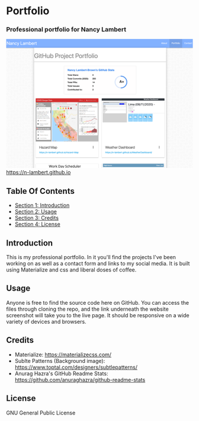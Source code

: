 # Portfolio #

### Professional portfolio for Nancy Lambert ###

![Screenshot of index.html](./assets/images/screenshot.png)
https://n-lambert.github.io

## Table Of Contents ##

- [Section 1: Introduction](#introduction)
- [Section 2: Usage](#usage)
- [Section 3: Credits](#credits)
- [Section 4: License](#license)

## Introduction ##

This is my professional portfolio. In it you'll find the projects I've been working on as well as a contact form and links to my social media. It is built using Materialize and css and liberal doses of coffee.

## Usage ##

Anyone is free to find the source code here on GitHub. You can access the files through cloning the repo, and the link underneath the website screenshot will take you to the live page. It should be responsive on a wide variety of devices and browsers.

## Credits ##

- Materialize: https://materializecss.com/
- Sublte Patterns (Background image): https://www.toptal.com/designers/subtlepatterns/
- Anurag Hazra's GitHub Readme Stats: https://github.com/anuraghazra/github-readme-stats

## License ##

GNU General Public License
